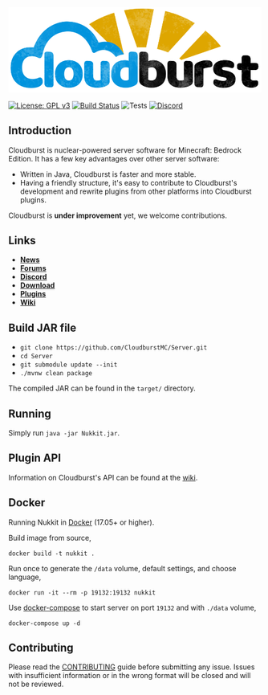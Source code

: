 ![nukkit](.github/images/banner.png)

[![License: GPL v3](https://img.shields.io/badge/License-GPL%20v3-blue.svg)](LICENSE)
[![Build Status](https://ci.nukkitx.com/job/NukkitX/job/Nukkit/job/master/badge/icon)](https://ci.nukkitx.com/job/NukkitX/job/Nukkit/job/master/)
![Tests](https://img.shields.io/jenkins/t/https/ci.nukkitx.com/job/NukkitX/job/Nukkit/job/master.svg)
[![Discord](https://img.shields.io/discord/393465748535640064.svg)](https://discord.gg/5PzMkyK)

Introduction
-------------

Cloudburst is nuclear-powered server software for Minecraft: Bedrock Edition.
It has a few key advantages over other server software:

* Written in Java, Cloudburst is faster and more stable.
* Having a friendly structure, it's easy to contribute to Cloudburst's development and rewrite plugins from other platforms into Cloudburst plugins.

Cloudburst is **under improvement** yet, we welcome contributions. 

Links
--------------------

* __[News](https://cloudburstmc.org)__
* __[Forums](https://cloudburstmc.org/forums)__
* __[Discord](https://discord.gg/5PzMkyK)__
* __[Download](https://ci.nukkitx.com/job/NukkitX/job/Server/job/master/)__
* __[Plugins](https://cloudburstmc.org/resources/categories/nukkit-plugins.1)__
* __[Wiki](https://cloudburstmc.org/wiki/nukkit)__

Build JAR file
-------------
- `git clone https://github.com/CloudburstMC/Server.git`
- `cd Server`
- `git submodule update --init`
- `./mvnw clean package`

The compiled JAR can be found in the `target/` directory.

Running
-------------
Simply run `java -jar Nukkit.jar`.

Plugin API
-------------
Information on Cloudburst's API can be found at the [wiki](https://cloudburstmc.org/wiki/nukkit/).

Docker
-------------

Running Nukkit in [Docker](https://www.docker.com/) (17.05+ or higher).

Build image from source,

```
docker build -t nukkit .
```

Run once to generate the `/data` volume, default settings, and choose language,

```
docker run -it --rm -p 19132:19132 nukkit
```

Use [docker-compose](https://docs.docker.com/compose/overview/) to start server on port `19132` and with `./data` volume,

```
docker-compose up -d
```

Contributing
------------
Please read the [CONTRIBUTING](.github/CONTRIBUTING.md) guide before submitting any issue. Issues with insufficient information or in the wrong format will be closed and will not be reviewed.
